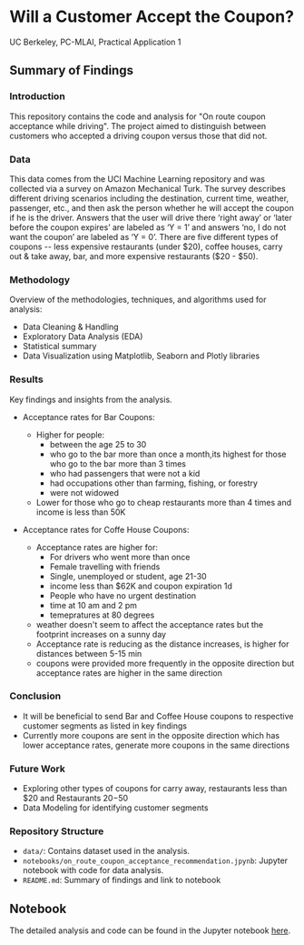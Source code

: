 # Will a Customer Accept the Coupon?
UC Berkeley, PC-MLAI, Practical Application 1

## Summary of Findings

### Introduction
This repository contains the code and analysis for "On route coupon acceptance while driving". The project aimed to distinguish between customers who accepted a driving coupon versus those that did not.

### Data
This data comes from the UCI Machine Learning repository and was collected via a survey on Amazon Mechanical Turk. The survey describes different driving scenarios including the destination, current time, weather, passenger, etc., and then ask the person whether he will accept the coupon if he is the driver. Answers that the user will drive there ‘right away’ or ‘later before the coupon expires’ are labeled as ‘Y = 1’ and answers ‘no, I do not want the coupon’ are labeled as ‘Y = 0’. There are five different types of coupons -- less expensive restaurants (under $20), coffee houses, carry out & take away, bar, and more expensive restaurants ($20 - $50).

### Methodology
Overview of the methodologies, techniques, and algorithms used for analysis:
- Data Cleaning & Handling
- Exploratory Data Analysis (EDA)
- Statistical summary
- Data Visualization using Matplotlib, Seaborn and Plotly libraries

### Results
Key findings and insights from the analysis.

- Acceptance rates for Bar Coupons:
  - Higher for people:
    - between the age 25 to 30
    - who go to the bar more than once a month,its highest for those who go to the bar more than 3 times
    - who had passengers that were not a kid
    - had occupations other than farming, fishing, or forestry
    - were not widowed
  - Lower for those who go to cheap restaurants more than 4 times and income is less than 50K</li>

- Acceptance rates for Coffe House Coupons:
  - Acceptance rates are higher for:
    -	For drivers who went more than once
    -	Female travelling with friends
    -	Single, unemployed or student, age 21-30
    -	income less than $62K and coupon expiration 1d
    -	People who have no urgent destination
    -	time at 10 am and 2 pm
    -	temepratures at 80 degrees
  -	weather doesn't seem to affect the acceptance rates but the footprint increases on a sunny day
  -	Acceptance rate is reducing as the distance increases, is higher for distances between 5-15 min
  -	coupons were provided more frequently in the opposite direction but acceptance rates are higher in the same direction        
       
### Conclusion
- It will be beneficial to send Bar and Coffee House coupons to respective customer segments as listed in key findings
- Currently more coupons are sent in the opposite direction which has lower acceptance rates, generate more coupons in the same directions

### Future Work
- Exploring other types of coupons for carry away, restaurants less than $20 and Restaurants $20-$50
- Data Modeling for identifying customer segments 

### Repository Structure
- <code>data/</code>: Contains dataset used in the analysis.
- <code>notebooks/on_route_coupon_acceptance_recommendation.jpynb</code>: Jupyter notebook with code for data analysis.
- <code>README.md</code>: Summary of findings and link to notebook

## Notebook
The detailed analysis and code can be found in the Jupyter notebook <a href="https://github.com/mitbans/coupon-acceptance-analytics/blob/main/notebooks/on_route_coupon_acceptance_recommendation.ipynb">here</a>.

